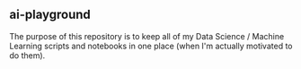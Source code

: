## ai-playground

The purpose of this repository is to keep all of my Data Science / Machine Learning scripts and notebooks in one place (when I'm actually motivated to do them). 
